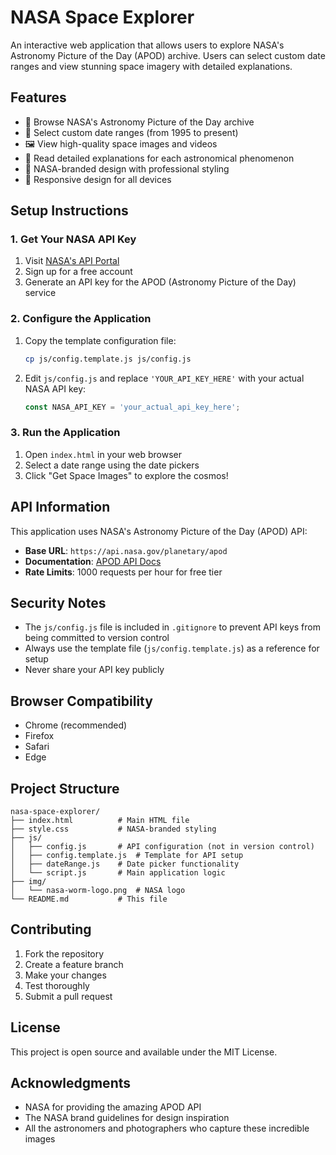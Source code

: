 # NASA Space Explorer

An interactive web application that allows users to explore NASA's Astronomy Picture of the Day (APOD) archive. Users can select custom date ranges and view stunning space imagery with detailed explanations.

## Features

- 🚀 Browse NASA's Astronomy Picture of the Day archive
- 📅 Select custom date ranges (from 1995 to present)
- 🖼️ View high-quality space images and videos
- 📖 Read detailed explanations for each astronomical phenomenon
- 🎨 NASA-branded design with professional styling
- 📱 Responsive design for all devices

## Setup Instructions

### 1. Get Your NASA API Key

1. Visit [NASA's API Portal](https://api.nasa.gov/)
2. Sign up for a free account
3. Generate an API key for the APOD (Astronomy Picture of the Day) service

### 2. Configure the Application

1. Copy the template configuration file:
   ```bash
   cp js/config.template.js js/config.js
   ```

2. Edit `js/config.js` and replace `'YOUR_API_KEY_HERE'` with your actual NASA API key:
   ```javascript
   const NASA_API_KEY = 'your_actual_api_key_here';
   ```

### 3. Run the Application

1. Open `index.html` in your web browser
2. Select a date range using the date pickers
3. Click "Get Space Images" to explore the cosmos!

## API Information

This application uses NASA's Astronomy Picture of the Day (APOD) API:
- **Base URL**: `https://api.nasa.gov/planetary/apod`
- **Documentation**: [APOD API Docs](https://api.nasa.gov/planetary/apod)
- **Rate Limits**: 1000 requests per hour for free tier

## Security Notes

- The `js/config.js` file is included in `.gitignore` to prevent API keys from being committed to version control
- Always use the template file (`js/config.template.js`) as a reference for setup
- Never share your API key publicly

## Browser Compatibility

- Chrome (recommended)
- Firefox
- Safari
- Edge

## Project Structure

```
nasa-space-explorer/
├── index.html          # Main HTML file
├── style.css           # NASA-branded styling
├── js/
│   ├── config.js       # API configuration (not in version control)
│   ├── config.template.js  # Template for API setup
│   ├── dateRange.js    # Date picker functionality
│   └── script.js       # Main application logic
├── img/
│   └── nasa-worm-logo.png  # NASA logo
└── README.md           # This file
```

## Contributing

1. Fork the repository
2. Create a feature branch
3. Make your changes
4. Test thoroughly
5. Submit a pull request

## License

This project is open source and available under the MIT License.

## Acknowledgments

- NASA for providing the amazing APOD API
- The NASA brand guidelines for design inspiration
- All the astronomers and photographers who capture these incredible images
